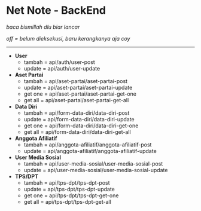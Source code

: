 # Net Note - BackEnd

*baca bismillah dlu biar lancar*

*off = belum dieksekusi, baru kerangkanya aja coy*

----------------------------------

- **User**     
     - tambah = api/auth/user-post
     - update = api/auth/user-update
- **Aset Partai**
     - tambah = api/aset-partai/aset-partai-post
     - update = api/aset-partai/aset-partai-update
     - get one = api/aset-partai/aset-partai-get-one
     - get all = api/aset-partai/aset-partai-get-all
- **Data Diri**
     - tambah = api/form-data-diri/data-diri-post
     - update = api/form-data-diri/data-diri-update
     - get one = api/form-data-diri/data-diri-get-one
     - get all = api/form-data-diri/data-diri-get-all
- **Anggota Afiliatif**
     - tambah = api/anggota-afiliatif/anggota-afiliatif-post
     - update = api/anggota-afiliatif/anggota-afiliatif-update
- **User Media Sosial**
     - tambah = api/user-media-sosial/user-media-sosial-post
     - update = api/user-media-sosial/user-media-sosial-update
- **TPS/DPT**
     - tambah = api/tps-dpt/tps-dpt-post
     - update = api/tps-dpt/tps-dpt-update
     - get one = api/tps-dpt/tps-dpt-get-one
     - get all = api/tps-dpt/tps-dpt-get-all